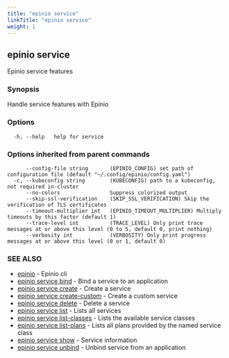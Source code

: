```yaml
---
title: "epinio service"
linkTitle: "epinio service"
weight: 1
---
```

## epinio service

Epinio service features

### Synopsis

Handle service features with Epinio

### Options

```
  -h, --help   help for service
```

### Options inherited from parent commands

```
      --config-file string       (EPINIO_CONFIG) set path of configuration file (default "~/.config/epinio/config.yaml")
  -c, --kubeconfig string        (KUBECONFIG) path to a kubeconfig, not required in-cluster
      --no-colors                Suppress colorized output
      --skip-ssl-verification    (SKIP_SSL_VERIFICATION) Skip the verification of TLS certificates
      --timeout-multiplier int   (EPINIO_TIMEOUT_MULTIPLIER) Multiply timeouts by this factor (default 1)
      --trace-level int          (TRACE_LEVEL) Only print trace messages at or above this level (0 to 5, default 0, print nothing)
      --verbosity int            (VERBOSITY) Only print progress messages at or above this level (0 or 1, default 0)
```

### SEE ALSO

* [epinio](../epinio)	 - Epinio cli
* [epinio service bind](../epinio_service_bind)	 - Bind a service to an application
* [epinio service create](../epinio_service_create)	 - Create a service
* [epinio service create-custom](../epinio_service_create-custom)	 - Create a custom service
* [epinio service delete](../epinio_service_delete)	 - Delete a service
* [epinio service list](../epinio_service_list)	 - Lists all services
* [epinio service list-classes](../epinio_service_list-classes)	 - Lists the available service classes
* [epinio service list-plans](../epinio_service_list-plans)	 - Lists all plans provided by the named service class
* [epinio service show](../epinio_service_show)	 - Service information
* [epinio service unbind](../epinio_service_unbind)	 - Unbind service from an application

